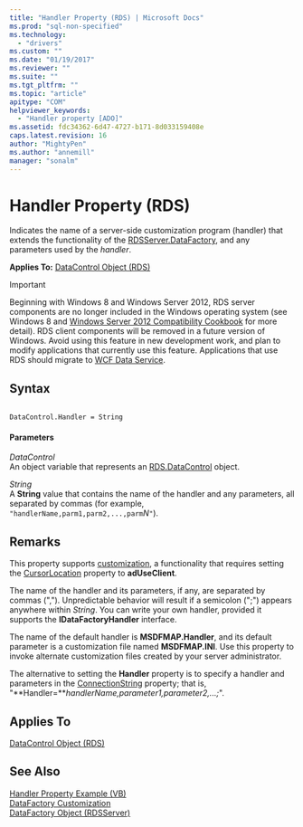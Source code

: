 ```yaml
---
title: "Handler Property (RDS) | Microsoft Docs"
ms.prod: "sql-non-specified"
ms.technology:
  - "drivers"
ms.custom: ""
ms.date: "01/19/2017"
ms.reviewer: ""
ms.suite: ""
ms.tgt_pltfrm: ""
ms.topic: "article"
apitype: "COM"
helpviewer_keywords: 
  - "Handler property [ADO]"
ms.assetid: fdc34362-6d47-4727-b171-8d033159408e
caps.latest.revision: 16
author: "MightyPen"
ms.author: "annemill"
manager: "sonalm"
---
```

# Handler Property (RDS)
Indicates the name of a server-side customization program (handler) that extends the functionality of the [RDSServer.DataFactory](../../../ado/reference/rds-api/datafactory-object-rdsserver.md), and any parameters used by the *handler*.  
  
 **Applies To:** [DataControl Object (RDS)](../../../ado/reference/rds-api/datacontrol-object-rds.md)  
  
> [!IMPORTANT]
>  Beginning with Windows 8 and Windows Server 2012, RDS server components are no longer included in the Windows operating system (see Windows 8 and [Windows Server 2012 Compatibility Cookbook](https://www.microsoft.com/en-us/download/details.aspx?id=27416) for more detail). RDS client components will be removed in a future version of Windows. Avoid using this feature in new development work, and plan to modify applications that currently use this feature. Applications that use RDS should migrate to [WCF Data Service](http://go.microsoft.com/fwlink/?LinkId=199565).  
  
## Syntax  
  
```  
  
DataControl.Handler = String  
```  
  
#### Parameters  
 *DataControl*  
 An object variable that represents an [RDS.DataControl](../../../ado/reference/rds-api/datacontrol-object-rds.md) object.  
  
 *String*  
 A **String** value that contains the name of the handler and any parameters, all separated by commas (for example, `"handlerName,parm1,parm2,...,parm`*N*`"`).  
  
## Remarks  
 This property supports [customization](../../../ado/guide/remote-data-service/datafactory-customization.md), a functionality that requires setting the [CursorLocation](../../../ado/reference/ado-api/cursorlocation-property-ado.md) property to **adUseClient**.  
  
 The name of the handler and its parameters, if any, are separated by commas (","). Unpredictable behavior will result if a semicolon (";") appears anywhere within *String*. You can write your own handler, provided it supports the **IDataFactoryHandler** interface.  
  
 The name of the default handler is **MSDFMAP.Handler**, and its default parameter is a customization file named **MSDFMAP.INI**. Use this property to invoke alternate customization files created by your server administrator.  
  
 The alternative to setting the **Handler** property is to specify a handler and parameters in the [ConnectionString](../../../ado/reference/ado-api/connectionstring-property-ado.md) property; that is, "**Handler=***handlerName,parameter1,parameter2,...;*".  
  
## Applies To  
 [DataControl Object (RDS)](../../../ado/reference/rds-api/datacontrol-object-rds.md)  
  
## See Also  
 [Handler Property Example (VB)](../../../ado/reference/rds-api/handler-property-example-vb.md)   
 [DataFactory Customization](../../../ado/guide/remote-data-service/datafactory-customization.md)   
 [DataFactory Object (RDSServer)](../../../ado/reference/rds-api/datafactory-object-rdsserver.md)


